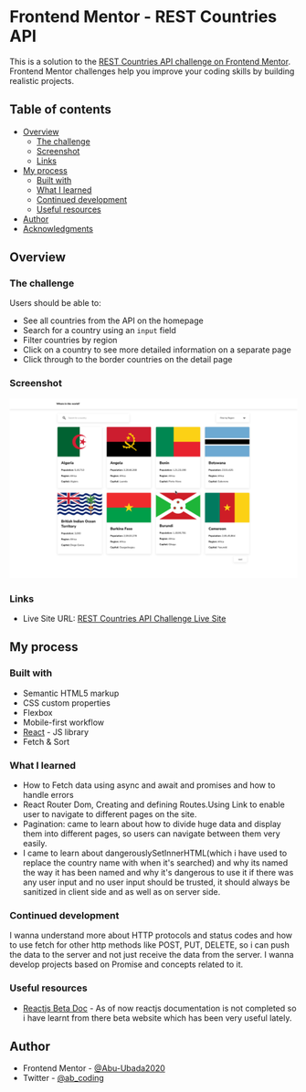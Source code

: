 # Frontend Mentor - REST Countries API

This is a solution to the [REST Countries API challenge on Frontend Mentor](https://www.frontendmentor.io/challenges/rest-countries-api-with-color-theme-switcher-5cacc469fec04111f7b848ca). Frontend Mentor challenges help you improve your coding skills by building realistic projects. 

## Table of contents

- [Overview](#overview)
  - [The challenge](#the-challenge)
  - [Screenshot](#screenshot)
  - [Links](#links)
- [My process](#my-process)
  - [Built with](#built-with)
  - [What I learned](#what-i-learned)
  - [Continued development](#continued-development)
  - [Useful resources](#useful-resources)
- [Author](#author)
- [Acknowledgments](#acknowledgments)

## Overview

### The challenge

Users should be able to:

- See all countries from the API on the homepage
- Search for a country using an `input` field
- Filter countries by region
- Click on a country to see more detailed information on a separate page
- Click through to the border countries on the detail page

### Screenshot

![Challenge Screenshot](screenshot.png)

### Links

<!-- - Solution URL: [Add solution URL here](https://your-solution-url.com) -->
- Live Site URL: [REST Countries API Challenge Live Site](https://rest-api-countries-abu.netlify.app/)

## My process

### Built with

- Semantic HTML5 markup
- CSS custom properties
- Flexbox
- Mobile-first workflow
- [React](https://beta.reactjs.org/) - JS library
- Fetch & Sort

### What I learned
- How to Fetch data using async and await and promises and how to handle errors
- React Router Dom, Creating and defining Routes.Using Link to enable user to navigate to different pages on the site.
- Pagination: came to learn about how to divide huge data and display them into different pages, so users can navigate between them very easily.
- I came to learn about dangerouslySetInnerHTML(which i have used to replace the country name with <span> when it's searched)  and why its named the way it has been named and why it's dangerous to use it if there was any user input and no user input should be trusted, it should always be sanitized in client side and as well as on server side.

### Continued development

I wanna understand more about HTTP protocols and status codes and how to use fetch for other http methods like POST, PUT, DELETE, so i can push the data to the server and not just receive the data from the server. I wanna develop projects based on Promise and concepts related to it.

### Useful resources

- [Reactjs Beta Doc](https://beta.reactjs.com) - As of now reactjs documentation is not completed so i have learnt from there beta website which has been very useful lately.

## Author

<!-- - Website - [Add your name here](https://www.your-site.com) -->
- Frontend Mentor - [@Abu-Ubada2020](https://www.frontendmentor.io/profile/Abu-Ubada2020)
- Twitter - [@ab_coding](https://twitter.com/ab_coding)
